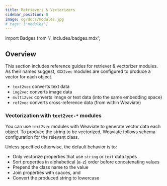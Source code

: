 ```yaml
---
title: Retrievers & Vectorizers
sidebar_position: 0
image: og/docs/modules.jpg
# tags: ['modules']
---
```

import Badges from '/_includes/badges.mdx';

<Badges/>

## Overview

This section includes reference guides for retriever & vectorizer modules. As their names suggest, `XXX2vec` modules are configured to produce a vector for each object.

- `text2vec` converts text data
- `img2vec` converts image data
- `multi2vec` converts image or text data (into the same embedding space)
- `ref2vec` converts cross-reference data (from within Weaviate)

### Vectorization with `text2vec-*` modules

You can use `text2vec` modules with Weaviate to generate vector data each object. To produce the string to be vectorized, Weaviate follows schema configuration for the relevant class. 

Unless specified otherwise, the default behavior is to:

- Only vectorize properties that use `string` or `text` data types 
- Sort properties in alphabetical (a-z) order before concatenating values
- Prepend the class name to the value
- Join properties with spaces, and
- Convert the produced string to lowercase
